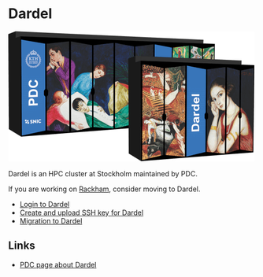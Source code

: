 # Dardel

![Dardel server racks](./img/dardel_racks.png)

Dardel is an HPC cluster at Stockholm maintained by PDC.

If you are working on [Rackham](rackham.md),
consider moving to Dardel.

- [Login to Dardel](../getting_started/login_dardel.md)
- [Create and upload SSH key for Dardel](../software/ssh_key_use_dardel.md)
- [Migration to Dardel](dardel_migration.md)

## Links

- [PDC page about Dardel](https://www.pdc.kth.se/hpc-services/computing-systems/dardel-hpc-system)
